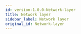 ```yaml
---
id: version-1.0.0-Network-layer
title: Network layer
sidebar_label: Network layer
original_id: Network-layer
---
```


